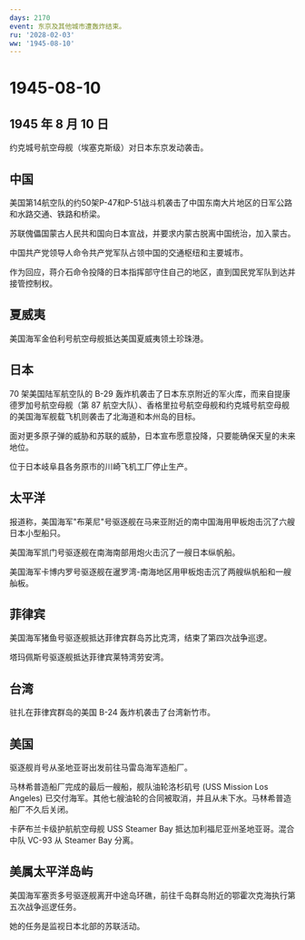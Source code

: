 ```yaml
---
days: 2170
event: 东京及其他城市遭轰炸结束。
ru: '2028-02-03'
ww: '1945-08-10'
---
```


# 1945-08-10

## 1945 年 8 月 10 日

约克城号航空母舰（埃塞克斯级）对日本东京发动袭击。

## 中国

美国第14航空队的约50架P-47和P-51战斗机袭击了中国东南大片地区的日军公路和水路交通、铁路和桥梁。

苏联傀儡国蒙古人民共和国向日本宣战，并要求内蒙古脱离中国统治，加入蒙古。

中国共产党领导人命令共产党军队占领中国的交通枢纽和主要城市。

作为回应，蒋介石命令投降的日本指挥部守住自己的地区，直到国民党军队到达并接管控制权。

## 夏威夷

美国海军金伯利号航空母舰抵达美国夏威夷领土珍珠港。

## 日本

70 架美国陆军航空队的 B-29
轰炸机袭击了日本东京附近的军火库，而来自提康德罗加号航空母舰（第 87
航空大队）、香格里拉号航空母舰和约克城号航空母舰的美国海军舰载飞机则袭击了北海道和本州岛的目标。

面对更多原子弹的威胁和苏联的威胁，日本宣布愿意投降，只要能确保天皇的未来地位。

位于日本岐阜县各务原市的川崎飞机工厂停止生产。

## 太平洋

报道称，美国海军"布莱尼"号驱逐舰在马来亚附近的南中国海用甲板炮击沉了六艘日本小型船只。

美国海军凯门号驱逐舰在南海南部用炮火击沉了一艘日本纵帆船。

美国海军卡博内罗号驱逐舰在暹罗湾-南海地区用甲板炮击沉了两艘纵帆船和一艘舢板。

## 菲律宾

美国海军猪鱼号驱逐舰抵达菲律宾群岛苏比克湾，结束了第四次战争巡逻。

塔玛佩斯号驱逐舰抵达菲律宾莱特湾劳安湾。

## 台湾

驻扎在菲律宾群岛的美国 B-24 轰炸机袭击了台湾新竹市。

## 美国

驱逐舰肖号从圣地亚哥出发前往马雷岛海军造船厂。

马林希普造船厂完成的最后一艘船，舰队油轮洛杉矶号 (USS Mission Los
Angeles)
已交付海军。其他七艘油轮的合同被取消，并且从未下水。马林希普造船厂不久后关闭。

卡萨布兰卡级护航航空母舰 USS Steamer Bay
抵达加利福尼亚州圣地亚哥。混合中队 VC-93 从 Steamer Bay 分离。

## 美属太平洋岛屿

美国海军塞贡多号驱逐舰离开中途岛环礁，前往千岛群岛附近的鄂霍次克海执行第五次战争巡逻任务。

她的任务是监视日本北部的苏联活动。